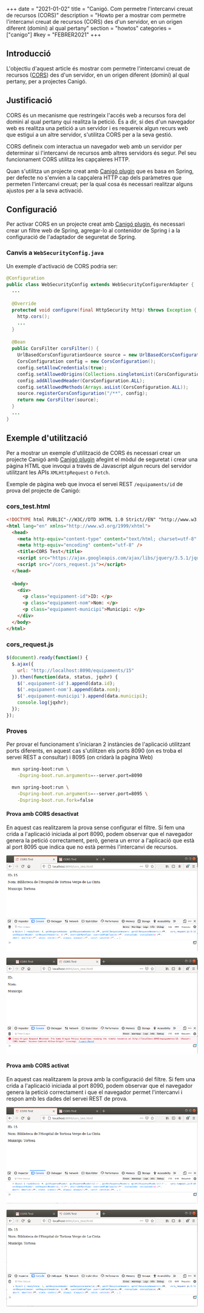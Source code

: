 +++
date        = "2021-01-02"
title       = "Canigó. Com permetre l'intercanvi creuat de recursos (CORS)"
description = "Howto per a mostrar com permetre l'intercanvi creuat de recursos (CORS) des d'un servidor, en un origen diferent (domini) al qual pertany"
section     = "howtos"
categories  = ["canigo"]
#key        = "FEBRER2021"
+++


## Introducció

L'objectiu d'aquest article és mostrar com permetre l'intercanvi creuat de recursos ([CORS](https://www.w3.org/wiki/CORS_Enabled))
des d'un servidor, en un origen diferent (domini) al qual pertany, per a projectes Canigó.

## Justificació

CORS és un mecanisme que restringeix l'accés web a recursos fora del domini al qual pertany qui realitza la petició.
És a dir, si des d'un navegador web es realitza una petició a un servidor i es requereix algun recurs web que estigui a un altre servidor,
s'utilitza CORS per a la seva gestió.

CORS defineix com interactua un navegador web amb un servidor per determinar si l'intercanvi de recursos amb altres servidors és segur.
Pel seu funcionament CORS utilitza les capçaleres HTTP.

Quan s'utilitza un projecte creat amb [Canigó plugin](https://canigo.ctti.gencat.cat/canigo/entorn-desenvolupament/) que es
basa en Spring, per defecte no s'envien a la capçalera HTTP cap dels paràmetres que permeten l'intercanvi creuat; per la qual cosa és necessari
realitzar alguns ajustos per a la seva activació.


## Configuració

Per activar CORS en un projecte creat amb [Canigó plugin](https://canigo.ctti.gencat.cat/canigo/entorn-desenvolupament/),
és necessari crear un filtre web de Spring, agregar-lo al contenidor de Spring i a la configuració de l'adaptador de seguretat de Spring.

### Canvis a `WebSecurityConfig.java`

Un exemple d'activació de CORS podria ser:

```java
@Configuration
public class WebSecurityConfig extends WebSecurityConfigurerAdapter {
  ...

  @Override
  protected void configure(final HttpSecurity http) throws Exception {
    http.cors();
    ...
  }

  @Bean
  public CorsFilter corsFilter() {
    UrlBasedCorsConfigurationSource source = new UrlBasedCorsConfigurationSource();
    CorsConfiguration config = new CorsConfiguration();
    config.setAllowCredentials(true);
    config.setAllowedOrigins(Collections.singletonList(CorsConfiguration.ALL));
    config.addAllowedHeader(CorsConfiguration.ALL);
    config.setAllowedMethods(Arrays.asList(CorsConfiguration.ALL));
    source.registerCorsConfiguration("/**", config);
    return new CorsFilter(source);
  }
  ...
}
```

## Exemple d'utilització

Per a mostrar un exemple d'utilització de CORS és necessari crear un projecte Canigó amb
[Canigó plugin](https://canigo.ctti.gencat.cat/canigo/entorn-desenvolupament/) afegint el mòdul de seguretat i
crear una pàgina HTML que invoqui a través de Javascript algun recurs del servidor utilitzant les APIs `XMLHttpRequest` o  `Fetch`.

Exemple de pàgina web que invoca el servei REST `/equipaments/id` de prova del projecte de Canigó: 

### cors_test.html

```html
<!DOCTYPE html PUBLIC"-//W3C//DTD XHTML 1.0 Strict//EN" "http://www.w3.org/TR/xhtml1/DTD/xhtml1-strict.dtd">
<html lang="en" xmlns="http://www.w3.org/1999/xhtml">
  <head>
    <meta http-equiv="content-type" content="text/html; charset=utf-8" />
    <meta http-equiv="encoding" content="utf-8" />
    <title>CORS Test</title>
    <script src="https://ajax.googleapis.com/ajax/libs/jquery/3.5.1/jquery.min.js"></script>
    <script src="/cors_request.js"></script>
  </head>

  <body>
    <div>
      <p class="equipament-id">ID: </p>
      <p class="equipament-nom">Nom: </p>
      <p class="equipament-municipi">Municipi: </p>
    </div>
  </body>
</html>
```
### cors_request.js

```javascript
$(document).ready(function() {
  $.ajax({
    url: "http://localhost:8090/equipaments/15"
  }).then(function(data, status, jqxhr) {
    $('.equipament-id').append(data.id);
    $('.equipament-nom').append(data.nom);
    $('.equipament-municipi').append(data.municipi);
    console.log(jqxhr);
  });
});
```

### Proves 

Per provar el funcionament s'iniciaran 2 instàncies de l'aplicació utilitzant ports diferents, en aquest cas
s'utilitzen els ports 8090 (on es troba el servei REST a consultar) i 8095 (on cridarà la pàgina Web)

```sh
  mvn spring-boot:run \
    -Dspring-boot.run.arguments=--server.port=8090
```

```sh
  mvn spring-boot:run \
    -Dspring-boot.run.arguments=--server.port=8095 \
    -Dspring-boot.run.fork=false
```


#### Prova amb CORS desactivat

En aquest cas realitzarem la prova sense configurar el filtre. Si fem una crida a l'aplicació iniciada
al port 8090, podem observar que el navegador genera la petició correctament, però, genera un error a l'aplicació que
està al port 8095 que indica que no està permès l'intercanvi de recursos.

![Spring CORS Ejemplo 1](/images/howtos/2021-01-02_spring_cors_example1.png)

![Spring CORS Ejemplo 2](/images/howtos/2021-01-02_spring_cors_example2.png)


#### Prova amb CORS activat

En aquest cas realitzarem la prova amb la configuració del filtre. Si fem una crida a l'aplicació iniciada
al port 8090, podem observar que el navegador genera la petició correctament i que el navegador permet l'intercanvi i
respon amb les dades del servei REST de prova.

![Spring CORS Ejemplo 3](/images/howtos/2021-01-02_spring_cors_example3.png)

![Spring CORS Ejemplo 4](/images/howtos/2021-01-02_spring_cors_example4.png)